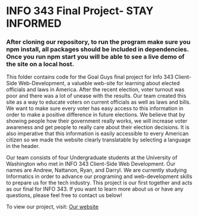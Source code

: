 # INFO 343 Final Project- STAY INFORMED
### After cloning our repository, to run the program make sure you npm install, all packages should be included in dependencies. Once you run npm start you will be able to see a live demo of the site on a local host. 

This folder contains code for the Goal Guys final project for Info 343 Client-Side Web-Development, a valueble web-site for learning about elected officials and laws in America. After the recent election, voter turnout was poor and there was a lot of unease with the results. Our team created this site as a way to educate voters on current officials as well as laws and bills. We want to make sure every voter has easy access to this information in order to make a positive difference in future elections. We believe that by showing people how their government really works, we will increase voter awareness and get people to really care about their election decisions. It is also imperative that this information is easily accessible to every American citizen so we made the website clearly translatable by selecting a language in the header.  

Our team consists of four Undergraduate students at the University of Washington who met in INFO 343 Client-Side Web Development. Our names are Andrew, Nattanon, Ryan, and Darryl. We are currently studying Informatics in order to advance our programing and web-development skills to prepare us for the tech industry. This project is our first together and acts as our final for INFO 343. If you want to learn more about us or have any questions, please feel free to contact us below!

To view our project, visit: [Our website](https://andrewmahoneyf.github.io/Goal-Guys-Project/)

